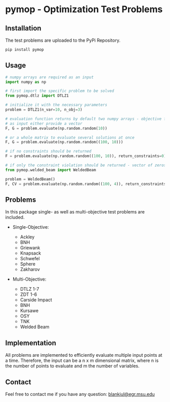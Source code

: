 # pymop - Optimization Test Problems



Installation
------

The test problems are uploaded to the PyPi Repository.

```bash
pip install pymop
```


Usage
------

```python
# numpy arrays are required as an input
import numpy as np

# first import the specific problem to be solved
from pymop.dtlz import DTLZ1

# initialize it with the necessary parameters
problem = DTLZ1(n_var=10, n_obj=3)

# evaluation function returns by default two numpy arrays - objective function values and constraints -
# as input either provide a vector
F, G = problem.evaluate(np.random.random(10))

# or a whole matrix to evaluate several solutions at once
F, G = problem.evaluate(np.random.random((100, 10)))

# if no constraints should be returned
F = problem.evaluate(np.random.random((100, 10)), return_constraints=0)

# if only the constraint violation should be returned - vector of zeros if no constraints exist
from pymop.welded_beam import WeldedBeam

problem = WeldedBeam()
F, CV = problem.evaluate(np.random.random((100, 4)), return_constraints=2)

```


Problems
------

In this package single- as well as multi-objective test problems are included.

* Single-Objective:

    * Ackley
    * BNH
    * Griewank
    * Knapsack
    * Schwefel
    * Sphere
    * Zakharov

* Multi-Objective:

    * DTLZ 1-7
    * ZDT 1-6
    * Carside Impact
    * BNH
    * Kursawe
    * OSY
    * TNK
    * Welded Beam



Implementation
------

All problems are implemented to efficiently evaluate multiple input points at a time.
Therefore, the input can be a n x m dimensional matrix, where n is the number of points to evaluate and m the number of variables.


Contact
------
Feel free to contact me if you have any question: 
blankjul@egr.msu.edu
